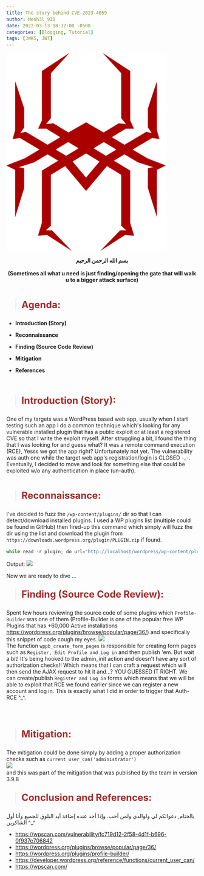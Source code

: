 ```yaml
---
title: The story behind CVE-2023-4059
author: Mesh3l_911
date: 2022-03-13 18:32:00 -0500
categories: [Blogging, Tutorial]
tags: [JWKS, JWT]
---
```



<p class="aligncenter">
    <img src="/pics/LOGO.png" alt="centered image" />
</p>


<center><b> بسم الله الرحمن الرحيم</b></center><br>

<center><b>(Sometimes all what u need is just finding/opening the gate that will walk u to a bigger attack surface)</b></center><br>


> <html><body><b><p style="color:#A52A2A;font-size:25px">Agenda:</p></b></body></html>

<ul><li><b>Introduction (Story)</b></li></ul>
<ul><li><b>Reconnaissance</b></li></ul>
<ul><li><b>Finding (Source Code Review)</b></li></ul>
<ul><li><b>Mitigation</b></li></ul>
<ul><li><b>References</b></li></ul>
<br>

> <html><body><b><p style="color:#A52A2A;font-size:25px">Introduction (Story):</p></b></body></html>

One of my targets was a WordPress based web app, usually when I start testing such an app I do a common technique which's looking for any vulnerable installed plugin that has a public exploit or at least a registered CVE so that I write the exploit myself. After struggling a bit, I found the thing that I was looking for and guess what? It was a remote command execution (RCE), Yesss we got the app right? Unfortunately not yet. The vulnerability was auth one while the target web app's registration/login is CLOSED -_-. Eventually, I decided to move and look for something else that could be exploited w/o any authentication in place (un-auth).
<br><br>
> <html><body><b><p style="color:#A52A2A;font-size:25px">Reconnaissance:</p></b></body></html>

I've decided to fuzz the  `/wp-content/plugins/` dir so that I can detect/download installed plugins. I used a WP plugins list (multiple could be found in GitHub) then fired-up this command which simply will fuzz the dir using the list and download the plugin from `https://downloads.wordpress.org/plugin/PLUGIN.zip` if found.

```python
while read -r plugin; do url="http://localhost/wordpress/wp-content/plugins/$plugin/"; wget --spider $url 2>&1 | grep -q '404 Not Found' || wget -nv "https://downloads.wordpress.org/plugin/$plugin.zip"; done < plugins.txt
```

Output:
![](../../posts_pics/recon_cv.png)

Now we are ready to dive ...
<br>
> <html><body><b><p style="color:#A52A2A;font-size:25px">Finding (Source Code Review):</p></b></body></html>

Spent few hours reviewing the source code of some plugins which `Profile-Builder` was one of them (Profile-Builder is one of the popular free WP Plugins that has +60,000 Active installations https://wordpress.org/plugins/browse/popular/page/36/) and specifically this snippet of code cough my eyes.
![](../../posts_pics/snippet_cv.png)
<br>
The function `wppb_create_form_pages` is responsible for creating form pages such as `Register, Edit Profile and Log in` and then publish 'em. But wait a bit! It's being hooked to the admin_init action and doesn't have any sort of authorization checks!! Which means that I can craft a request which will then send the AJAX request to hit it and...? YOU GUESSED IT RIGHT. We can create/publish `Register and Log in` forms which means that we will be able to exploit that RCE we found earlier since we can register a new account and log in.  This is exactly what I did in order to trigger that Auth-RCE ^_^. 

<br><br>
> <html><body><b><p style="color:#A52A2A;font-size:25px">Mitigation:</p></b></body></html>

The mitigation could be done simply by adding a proper authorization checks such as `current_user_can('administrator')`
<br>
![](../../posts_pics/mitigation_cv.png)
<br>and this was part of the mitigation that was published by the team in version 3.9.8 <br>

> <html><body><b><p style="color:#A52A2A;font-size:25px">Conclusion and References:</p></b></body></html>

 بالختام, دعواتكم لي ولوالدي ولمن أحب.
 وإذا أحد عنده إضافة أبد البلوق للجميع وأنا أول الشاكرين ^_^

- https://wpscan.com/vulnerability/fc719d12-2f58-4d1f-b696-0f937e706842
-   https://wordpress.org/plugins/browse/popular/page/36/
-   https://wordpress.org/plugins/profile-builder/
-   https://developer.wordpress.org/reference/functions/current_user_can/
-   https://wpscan.com/

